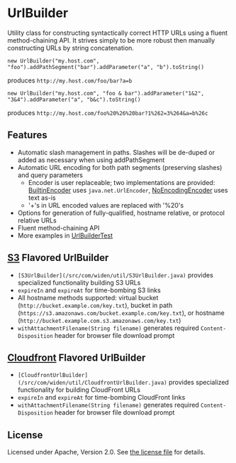 # UrlBuilder
Utility class for constructing syntactically correct HTTP URLs using a fluent method-chaining API. It strives simply to be more robust then manually constructing URLs by string concatenation.

    new UrlBuilder("my.host.com", "foo").addPathSegment("bar").addParameter("a", "b").toString()

produces `http://my.host.com/foo/bar?a=b`

    new UrlBuilder("my.host.com", "foo & bar").addParameter("1&2", "3&4").addParameter("a", "b&c").toString()
    
produces `http://my.host.com/foo%20%26%20bar?1%262=3%264&a=b%26c`


## Features
* Automatic slash management in paths. Slashes will be de-duped or added as necessary when using addPathSegment
* Automatic URL encoding for both path segments (preserving slashes) and query parameters
  * Encoder is user replaceable; two implementations are provided: [BuiltinEncoder](/src/com/widen/util/BuiltinEncoder.java) uses `java.net.UrlEncoder`, [NoEncodingEncoder](/src/com/widen/util/NoEncodingEncoder.java) uses text as-is
  * '+'s in URL encoded values are replaced with '%20's
* Options for generation of fully-qualified, hostname relative, or protocol relative URLs
* Fluent method-chaining API
* More examples in [UrlBuilderTest](/test/com/widen/util/UrlBuilderTest.java)

## [S3](https://aws.amazon.com/s3/) Flavored UrlBuilder
* `[S3UrlBuilder](/src/com/widen/util/S3UrlBuilder.java)` provides specialized functionality building S3 URLs
* `expireIn` and `expireAt` for time-bombing S3 links
* All hostname methods supported: virtual bucket (`http://bucket.example.com/key.txt`), bucket in path (`https://s3.amazonaws.com/bucket.example.com/key.txt`), or hostname (`http://bucket.example.com.s3.amazonaws.com/key.txt`) 
* `withAttachmentFilename(String filename)` generates required `Content-Disposition` header for browser file download prompt

## [Cloudfront](https://aws.amazon.com/cloudfront/) Flavored UrlBuilder
* `[CloudfrontUrlBuilder](/src/com/widen/util/CloudfrontUrlBuilder.java)` provides specialized functionality for building CloudFront URLs
* `expireIn` and `expireAt` for time-bombing CloudFront links
* `withAttachmentFilename(String filename)` generates required `Content-Disposition` header for browser file download prompt

## License
Licensed under Apache, Version 2.0. See [the license file](LICENSE.md) for details.
